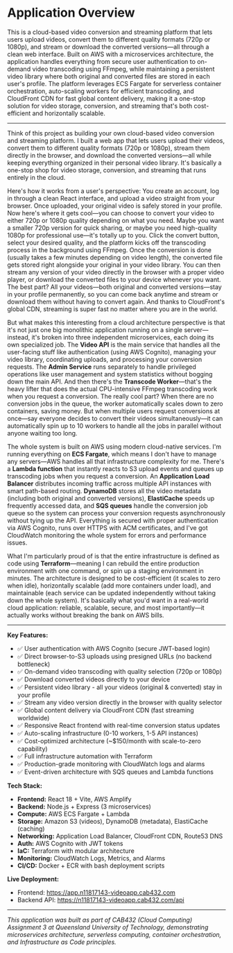 # Application Overview

This is a cloud-based video conversion and streaming platform that lets users upload videos, convert them to different quality formats (720p or 1080p), and stream or download the converted versions—all through a clean web interface. Built on AWS with a microservices architecture, the application handles everything from secure user authentication to on-demand video transcoding using FFmpeg, while maintaining a persistent video library where both original and converted files are stored in each user's profile. The platform leverages ECS Fargate for serverless container orchestration, auto-scaling workers for efficient transcoding, and CloudFront CDN for fast global content delivery, making it a one-stop solution for video storage, conversion, and streaming that's both cost-efficient and horizontally scalable.

---

Think of this project as building your own cloud-based video conversion and streaming platform. I built a web app that lets users upload their videos, convert them to different quality formats (720p or 1080p), stream them directly in the browser, and download the converted versions—all while keeping everything organized in their personal video library. It's basically a one-stop shop for video storage, conversion, and streaming that runs entirely in the cloud.

Here's how it works from a user's perspective: You create an account, log in through a clean React interface, and upload a video straight from your browser. Once uploaded, your original video is safely stored in your profile. Now here's where it gets cool—you can choose to convert your video to either 720p or 1080p quality depending on what you need. Maybe you want a smaller 720p version for quick sharing, or maybe you need high-quality 1080p for professional use—it's totally up to you. Click the convert button, select your desired quality, and the platform kicks off the transcoding process in the background using FFmpeg. Once the conversion is done (usually takes a few minutes depending on video length), the converted file gets stored right alongside your original in your video library. You can then stream any version of your video directly in the browser with a proper video player, or download the converted files to your device whenever you want. The best part? All your videos—both original and converted versions—stay in your profile permanently, so you can come back anytime and stream or download them without having to convert again. And thanks to CloudFront's global CDN, streaming is super fast no matter where you are in the world.

But what makes this interesting from a cloud architecture perspective is that it's not just one big monolithic application running on a single server—instead, it's broken into three independent microservices, each doing its own specialized job. The **Video API** is the main service that handles all the user-facing stuff like authentication (using AWS Cognito), managing your video library, coordinating uploads, and processing your conversion requests. The **Admin Service** runs separately to handle privileged operations like user management and system statistics without bogging down the main API. And then there's the **Transcode Worker**—that's the heavy lifter that does the actual CPU-intensive FFmpeg transcoding work when you request a conversion. The really cool part? When there are no conversion jobs in the queue, the worker automatically scales down to zero containers, saving money. But when multiple users request conversions at once—say everyone decides to convert their videos simultaneously—it can automatically spin up to 10 workers to handle all the jobs in parallel without anyone waiting too long.

The whole system is built on AWS using modern cloud-native services. I'm running everything on **ECS Fargate**, which means I don't have to manage any servers—AWS handles all that infrastructure complexity for me. There's a **Lambda function** that instantly reacts to S3 upload events and queues up transcoding jobs when you request a conversion. An **Application Load Balancer** distributes incoming traffic across multiple API instances with smart path-based routing. **DynamoDB** stores all the video metadata (including both original and converted versions), **ElastiCache** speeds up frequently accessed data, and **SQS queues** handle the conversion job queue so the system can process your conversion requests asynchronously without tying up the API. Everything is secured with proper authentication via AWS Cognito, runs over HTTPS with ACM certificates, and I've got CloudWatch monitoring the whole system for errors and performance issues.

What I'm particularly proud of is that the entire infrastructure is defined as code using **Terraform**—meaning I can rebuild the entire production environment with one command, or spin up a staging environment in minutes. The architecture is designed to be cost-efficient (it scales to zero when idle), horizontally scalable (add more containers under load), and maintainable (each service can be updated independently without taking down the whole system). It's basically what you'd want in a real-world cloud application: reliable, scalable, secure, and most importantly—it actually works without breaking the bank on AWS bills.

---

**Key Features:**
- ✅ User authentication with AWS Cognito (secure JWT-based login)
- ✅ Direct browser-to-S3 uploads using presigned URLs (no backend bottleneck)
- ✅ On-demand video transcoding with quality selection (720p or 1080p)
- ✅ Download converted videos directly to your device
- ✅ Persistent video library - all your videos (original & converted) stay in your profile
- ✅ Stream any video version directly in the browser with quality selector
- ✅ Global content delivery via CloudFront CDN (fast streaming worldwide)
- ✅ Responsive React frontend with real-time conversion status updates
- ✅ Auto-scaling infrastructure (0-10 workers, 1-5 API instances)
- ✅ Cost-optimized architecture (~$150/month with scale-to-zero capability)
- ✅ Full infrastructure automation with Terraform
- ✅ Production-grade monitoring with CloudWatch logs and alarms
- ✅ Event-driven architecture with SQS queues and Lambda functions

**Tech Stack:**
- **Frontend:** React 18 + Vite, AWS Amplify
- **Backend:** Node.js + Express (3 microservices)
- **Compute:** AWS ECS Fargate + Lambda
- **Storage:** Amazon S3 (videos), DynamoDB (metadata), ElastiCache (caching)
- **Networking:** Application Load Balancer, CloudFront CDN, Route53 DNS
- **Auth:** AWS Cognito with JWT tokens
- **IaC:** Terraform with modular architecture
- **Monitoring:** CloudWatch Logs, Metrics, and Alarms
- **CI/CD:** Docker + ECR with bash deployment scripts

**Live Deployment:**
- Frontend: https://app.n11817143-videoapp.cab432.com
- Backend API: https://n11817143-videoapp.cab432.com/api

---

*This application was built as part of CAB432 (Cloud Computing) Assignment 3 at Queensland University of Technology, demonstrating microservices architecture, serverless computing, container orchestration, and Infrastructure as Code principles.*


